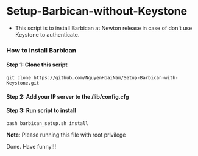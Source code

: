 # Setup-Barbican-without-Keystone

- This script is to install Barbican at Newton release in case of don't use Keystone to authenticate. 

### How to install Barbican

#### Step 1: Clone this script

```
git clone https://github.com/NguyenHoaiNam/Setup-Barbican-with-Keystone.git
```

#### Step 2: Add your IP server to the /lib/config.cfg


#### Step 3: Run script to install

```
bash barbican_setup.sh install
```

**Note**: Please running this file with root privilege

Done. Have funny!!!
